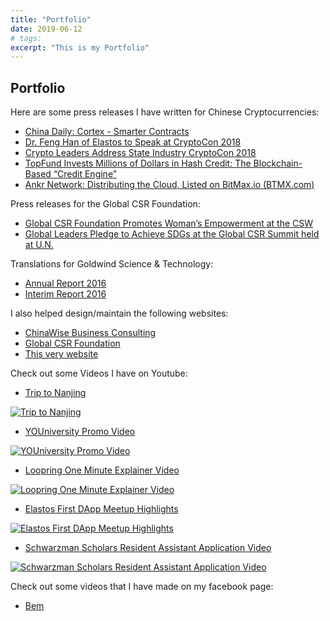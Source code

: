 ```yaml
---
title: "Portfolio"
date: 2019-06-12
# tags:
excerpt: "This is my Portfolio"
---
```



## Portfolio

Here are some press releases I have written for Chinese Cryptocurrencies:
* [China Daily: Cortex - Smarter Contracts](http://www.chinadaily.com.cn/a/201806/09/WS5b1ae557a31001b82571f0b2_4.html)
* [Dr. Feng Han of Elastos to Speak at CryptoCon 2018](https://www.intellasia.net/dr-feng-han-of-elastos-to-speak-at-cryptocon-2018-651389)
* [Crypto Leaders Address State Industry CryptoCon 2018](https://www.businesswire.com/news/home/20180215006477/en/Crypto-Leaders-Address-State-Industry-CryptoCon-2018)
* [TopFund Invests Millions of Dollars in Hash Credit: The Blockchain-Based “Credit Engine”](https://www.businesswire.com/news/home/20180530006326/en/TopFund-Invests-Millions-Dollars-Hash-Credit-Blockchain-Based)
* [Ankr Network: Distributing the Cloud, Listed on BitMax.io (BTMX.com)](https://www.businesswire.com/news/home/20190311005857/en/Ankr-Network-Distributing-Cloud-Listed-BitMax.io-BTMX.com)

Press releases for the Global CSR Foundation:
* [Global CSR Foundation Promotes Woman’s Empowerment at the CSW](https://www.businesswire.com/news/home/20190322005495/en/Global-CSR-Foundation-Promotes-Woman%E2%80%99s-Empowerment-CSW)
* [Global Leaders Pledge to Achieve SDGs at the Global CSR Summit held at U.N.](https://www.businesswire.com/news/home/20181031005919/en/Global-Leaders-Pledge-Achieve-SDGs-Global-CSR)

Translations for Goldwind Science & Technology:
* [Annual Report 2016](https://www.slideshare.net/slideshow/embed_code/key/vhy3SsNwN5j8tU)
* [Interim Report 2016](https://www.slideshare.net/slideshow/embed_code/key/x7a0gycJ3S19AO)

I also helped design/maintain the following websites:
* [ChinaWise Business Consulting](https://www.chinawiseusa.com)
* [Global CSR Foundation](https://www.gcsrf.org)
* [This very website](https://benpercifield.github.io)

Check out some Videos I have on Youtube:

* [Trip to Nanjing](https://www.youtube.com/watch?v=Ak6ktH-OLyw)


[![Trip to Nanjing](https://img.youtube.com/vi/Ak6ktH-OLyw/0.jpg)](https://www.youtube.com/watch?v=Ak6ktH-OLyw)

* [YOUniversity Promo Video](https://www.youtube.com/watch?v=LyKZYl6nENY)

[![YOUniversity Promo Video](https://img.youtube.com/vi/LyKZYl6nENY/0.jpg)](https://www.youtube.com/watch?v=LyKZYl6nENY)

* [Loopring One Minute Explainer Video](https://www.youtube.com/watch?v=G4nFStAbOLM)

[![Loopring One Minute Explainer Video](https://img.youtube.com/vi/G4nFStAbOLM/0.jpg)](https://www.youtube.com/watch?v=G4nFStAbOLM)

* [Elastos First DApp Meetup Highlights](https://www.youtube.com/watch?v=bPWkCN8CMYc)

[![Elastos First DApp Meetup Highlights](https://img.youtube.com/vi/bPWkCN8CMYc/0.jpg)](https://www.youtube.com/watch?v=bPWkCN8CMYc)

* [Schwarzman Scholars Resident Assistant Application Video](https://www.youtube.com/watch?v=d9rppAA913s)

[![Schwarzman Scholars Resident Assistant Application Video](https://img.youtube.com/vi/d9rppAA913s/0.jpg)](https://www.youtube.com/watch?v=d9rppAA913s)


Check out some videos that I have made on my facebook page:
* [Bem](https://www.facebook.com/myarteregobem/)

